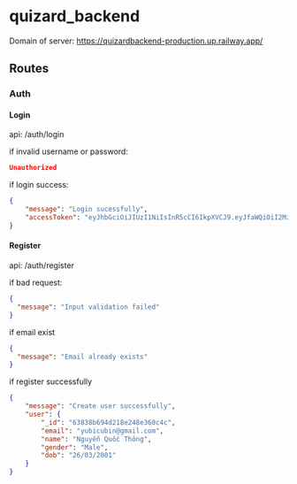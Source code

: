 # quizard_backend

Domain of server: https://quizardbackend-production.up.railway.app/

## Routes

### Auth

#### Login

api: /auth/login

if invalid username or password:

```json
Unauthorized
```

if login success:

```json
{
    "message": "Login sucessfully",
    "accessToken": "eyJhbGciOiJIUzI1NiIsInR5cCI6IkpXVCJ9.eyJfaWQiOiI2MzdmMmFlZWVkZWViM2FhNWFmOGNlMzQiLCJlbWFpbCI6Inl1YmljdWJpbkBnbWFpbC5jb20iLCJuYW1lIjoiTmd1eeG7hW4gUXXhu5FjIFRow7RuZyIsImdlbmRlciI6Ik1hbGUiLCJkb2IiOiIyNi8wMy8yMDAxIiwiaWF0IjoxNjY5NTY2NzM1fQ.XjZzCyha4vOrvavyJsnlW-kOA06pnr0hJKUMVT8HcMw"
}
```

#### Register

api: /auth/register

if bad request:

```json
{
  "message": "Input validation failed"
}
```

if email exist

```json
{
  "message": "Email already exists"
}
```

if register successfully

```json
{
    "message": "Create user successfully",
    "user": {
        "_id": "63838b694d218e248e360c4c",
        "email": "yubicubin@gmail.com",
        "name": "Nguyễn Quốc Thông",
        "gender": "Male",
        "dob": "26/03/2001"
    }
}
```